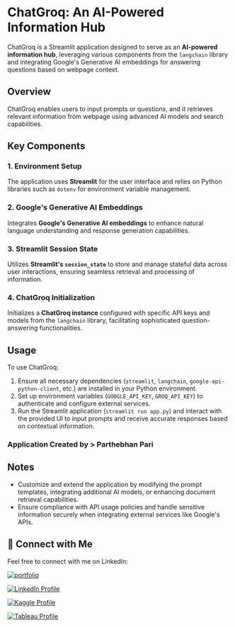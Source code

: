 # **ChatGroq: An AI-Powered Information Hub**

ChatGroq is a Streamlit application designed to serve as an **AI-powered information hub**, leveraging various components from the `langchain` library and integrating Google's Generative AI embeddings for answering questions based on webpage context.

## Overview

ChatGroq enables users to input prompts or questions, and it retrieves relevant information from webpage using advanced AI models and search capabilities.

## Key Components

### 1. Environment Setup

The application uses **Streamlit** for the user interface and relies on Python libraries such as `dotenv` for environment variable management.

### 2. Google's Generative AI Embeddings

Integrates **Google's Generative AI embeddings** to enhance natural language understanding and response generation capabilities.

### 3. Streamlit Session State

Utilizes **Streamlit's `session_state`** to store and manage stateful data across user interactions, ensuring seamless retrieval and processing of information.

### 4. ChatGroq Initialization

Initializes a **ChatGroq instance** configured with specific API keys and models from the `langchain` library, facilitating sophisticated question-answering functionalities.

## Usage

To use ChatGroq:

1. Ensure all necessary dependencies (`streamlit`, `langchain`, `google-api-python-client`, etc.) are installed in your Python environment.
2. Set up environment variables (`GOOGLE_API_KEY`, `GROQ_API_KEY`) to authenticate and configure external services.
3. Run the Streamlit application (`streamlit run app.py`) and interact with the provided UI to input prompts and receive accurate responses based on contextual information.

###  Application Created by > Parthebhan Pari

## Notes

- Customize and extend the application by modifying the prompt templates, integrating additional AI models, or enhancing document retrieval capabilities.
- Ensure compliance with API usage policies and handle sensitive information securely when integrating external services like Google's APIs.


## 🔗 Connect with Me

Feel free to connect with me on LinkedIn:

[![portfolio](https://img.shields.io/badge/my_portfolio-000?style=for-the-badge&logo=ko-fi&logoColor=white)](https://parthebhan143.wixsite.com/datainsights)

[![LinkedIn Profile](https://img.shields.io/badge/LinkedIn_Profile-000?style=for-the-badge&logo=linkedin&logoColor=white)](https://www.linkedin.com/in/parthebhan)

[![Kaggle Profile](https://img.shields.io/badge/Kaggle_Profile-000?style=for-the-badge&logo=kaggle&logoColor=white)](https://www.kaggle.com/parthebhan)

[![Tableau Profile](https://img.shields.io/badge/Tableau_Profile-000?style=for-the-badge&logo=tableau&logoColor=white)](https://public.tableau.com/app/profile/parthebhan.pari/vizzes)

